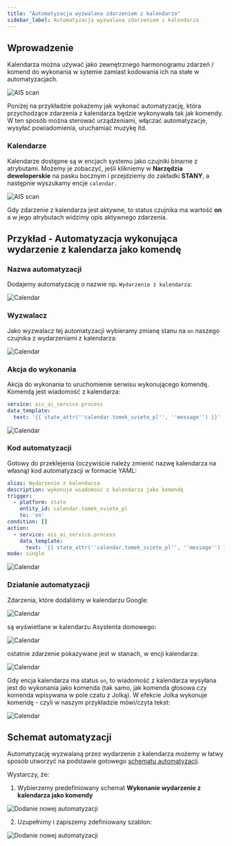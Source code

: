 ```yaml
---
title: "Automatyzacja wyzwalana zdarzeniem z kalendarza"
sidebar_label: Automatyzacja wyzwalana zdarzeniem z kalendarza
---
```


## Wprowadzenie

Kalendarza można używać jako zewnętrznego harmonogramu zdarzeń / komend do wykonania w sytemie zamiast kodowania ich na stałe w automatyzacjach.


![AIS scan](/img/en/frontend/ais_calendars_10.png)

Poniżej na przykładzie pokażemy jak wykonać automatyzację, która przychodzące zdarzenia z kalendarza będzie wykonywała tak jak komendy.
W ten sposób można sterować urządzeniami, włączać automatyzacje, wysyłać powiadomienia, uruchamiać muzykę itd.


### Kalendarze

Kalendarze dostępne są w encjach systemu jako czujniki binarne z atrybutami. Możemy je zobaczyć, jeśli klikniemy w **Narzędzia deweloperskie** na pasku bocznym i przejdziemy do zakładki **STANY**, a następnie wyszukamy encje ``calendar.``

![AIS scan](/img/en/frontend/ais_calendars_8.png)

Gdy zdarzenie z kalendarza jest aktywne, to status czujnika ma wartość **on** a w jego atrybutach widzimy opis aktywnego zdarzenia.



## Przykład - Automatyzacja wykonująca wydarzenie z kalendarza jako komendę


### Nazwa automatyzacji

Dodajemy automatyzację o nazwie np. ``Wydarzenie z kalendarza``:

![Calendar](/img/en/frontend/calendar_automation_1.png)

### Wyzwalacz

Jako wyzwalacz tej automatyzacji wybieramy zmianę stanu na `on` naszego czujnika z wydarzeniami z kalendarza:

![Calendar](/img/en/frontend/calendar_automation_2.png)


### Akcja do wykonania

Akcja do wykonania to uruchomienie serwisu wykonującego komendę. Komendą jest wiadomość z kalendarza:

``` yaml
service: ais_ai_service.process
data_template:
  text: '{{ state_attr(''calendar.tomek_sviete_pl'', ''message'') }}'

```

![Calendar](/img/en/frontend/calendar_automation_3.png)


### Kod automatyzacji

Gotowy do przeklejenia (oczywiście należy zmienić nazwę kalendarza na własną) kod automatyzacji w formacie YAML:

``` yaml
alias: Wydarzenie z kalendarza
description: wykonuje wiadomość z kalendarza jako komendę
trigger:
  - platform: state
    entity_id: calendar.tomek_sviete_pl
    to: 'on'
condition: []
action:
  - service: ais_ai_service.process
    data_template:
      text: '{{ state_attr(''calendar.tomek_sviete_pl'', ''message'') }}'
mode: single

```


![Calendar](/img/en/frontend/calendar_automation_4.png)




### Działanie automatyzacji

Zdarzenia, które dodaliśmy w kalendarzu Google:

![Calendar](/img/en/frontend/calendar_automation_5.png)


są wyświetlane w kalendarzu Asystenta domowego:

![Calendar](/img/en/frontend/calendar_automation_6.png)


ostatnie zdarzenie pokazywane jest w stanach, w encji kalendarza:

![Calendar](/img/en/frontend/calendar_automation_7.png)


Gdy encja kalendarza ma status ``on``, to wiadomość z kalendarza wysyłana jest do wykonania jako komenda (tak samo, jak komenda głosowa czy komenda wpisywana w pole czatu z Jolką).
W efekcie Jolka wykonuje komendę - czyli w naszym przykładzie mówi/czyta tekst:

![Calendar](/img/en/frontend/calendar_automation_8.png)




## Schemat automatyzacji

Automatyzację wyzwalaną przez wydarzenie z kalendarza możemy w łatwy sposób utworzyć na podstawie gotowego [schematu automatyzacji](ais_bramka_automation_blueprint).

Wystarczy, że:
1. Wybierzemy predefiniowany schemat **Wykonanie wydarzenie z kalendarza jako komendy**

![Dodanie nowej automatyzacji](/img/en/bramka/blueprint_calendar_0.png)

2. Uzupełnimy i zapiszemy zdefiniowany szablon:

![Dodanie nowej automatyzacji](/img/en/bramka/blueprint_calendar.png)
